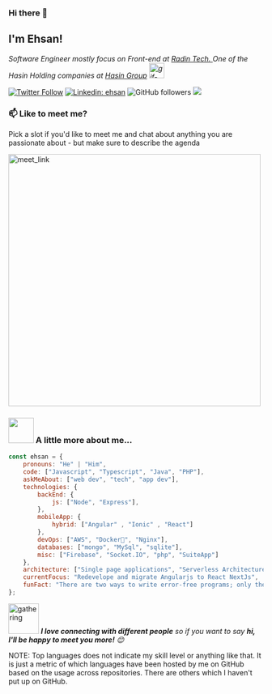 ### Hi there 👋

<h2> I'm Ehsan! </h2>

<p><em>Software Engineer mostly focus on Front-end at <a href="https://radin.tech/">Radin Tech.
</a> One of the Hasin Holding companies at <a href="https://hasin.ir/"> Hasin Group</a> <img src="https://media.giphy.com/media/WUlplcMpOCEmTGBtBW/giphy.gif" alt="gif-developer" width="30"> 
</em></p>

[![Twitter Follow](https://img.shields.io/twitter/follow/SadeghiEhsan?label=Follow)](https://twitter.com/intent/follow?screen_name=SadeghiEhsan)
[![Linkedin: ehsan](https://img.shields.io/badge/-ehsan-blue?style=flat-square&logo=Linkedin&logoColor=white&link=https://www.linkedin.com/in/ehsan-sadeghi-530b7658/)](https://www.linkedin.com/in/ehsan-sadeghi-530b7658/)
![GitHub followers](https://img.shields.io/github/followers/sadeghi-ehsan?label=Follow&style=social)
![](https://visitor-badge.glitch.me/badge?page_id=sadeghi-ehsan.sadeghi-ehsan)


### 📫 Like to meet me?

Pick a slot if you'd like to meet me and chat about anything you are passionate about - but make sure to describe the agenda

<a href="https://calendly.com/sadeghi-ehsan/30min" target="_blank"><img width="498" alt="meet_link" src="https://user-images.githubusercontent.com/15426564/144297439-f530f383-e73e-41e0-9914-a9b7d3f432e5.png"></a>

[//]: # ()
[//]: # (👇 Hit in your console or terminal to connect with me.)

[//]: # ()
[//]: # (```bash)

[//]: # (npx ehsan)

[//]: # (```)

[//]: # (**👆 This command line tool can be found at [npx ehsan]&#40;https://github.com/ehsan098/npx_card&#41;**)

### <img src="https://media.giphy.com/media/VgCDAzcKvsR6OM0uWg/giphy.gif" width="50"> A little more about me...  

```javascript
const ehsan = {
    pronouns: "He" | "Him",
    code: ["Javascript", "Typescript", "Java", "PHP"],
    askMeAbout: ["web dev", "tech", "app dev"],
    technologies: {
        backEnd: {
            js: ["Node", "Express"],
        },
        mobileApp: {
            hybrid: ["Angular" , "Ionic" , "React"]
        },
        devOps: ["AWS", "Docker🐳", "Nginx"],
        databases: ["mongo", "MySql", "sqlite"],
        misc: ["Firebase", "Socket.IO", "php", "SuiteApp"]
    },
    architecture: ["Single page applications", "Serverless Architecture", "Progressive web applications"],
    currentFocus: "Redevelope and migrate Angularjs to React NextJs",
    funFact: "There are two ways to write error-free programs; only the third one works"
};
```

<img src="https://media.giphy.com/media/LnQjpWaON8nhr21vNW/giphy.gif" alt="gathering" width="60"> <em><b>I love connecting with different people</b> so if you want to say <b>hi, I'll be happy to meet you more!</b> 😊</em>

NOTE: Top languages does not indicate my skill level or anything like that. It is just a metric of which languages have been hosted by me on GitHub based on the usage across repositories. There are others which I haven't put up on GitHub.
<!--stackedit_data:
eyJoaXN0b3J5IjpbMTI2NjU1ODI4OCwtMTU1MDQ0NTAwOSwtMT
YyMTcyNTA5XX0=
-->
